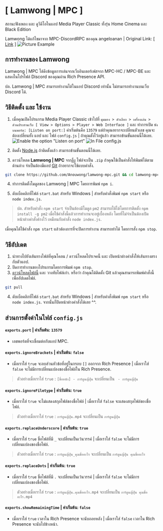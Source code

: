 # [ Lamwong | MPC ]
สถานะฟังเพลง และ ดูวีดีโอในแอป Media Player Classic ทั้งรุ่น Home Cinema และ Black Edition

Lamwong ได้แก้ไขมาจาก MPC-DiscordRPC ของคุณ angeloanan | Original Link: [ [Link](https://github.com/angeloanan/MPC-DiscordRPC) ]
![Picture Example](https://i.imgur.com/ADNnAcK.png)

## การทำงานของ Lamwong
Lamwong | MPC ได้ดึงข้อมูลการเล่นจากเว็บอินเตอร์เฟสจาก MPC-HC / MPC-BE และ แสดงในโปรไฟล์ Discord ของคุณผ่าน Rich Presence API.

ปล. Lamwong | MPC สามารถทำงานได้ในแอป Discord เท่านั้น ไม่สามารถทำงานบนเว็บ Discord ได้.

## วิธีติดตั้ง และ ใช้งาน
1. เมื่อคุณเปิดโปรแกรม Media Player Classic เข้าไปที่ `มุมมอง > ตัวเลือก > เครื่องเล่น > ส่วนประสานเว็บ [ View > Options > Player > Web Interface ]` และ ทำการเปิด `ฟังบนพอร์ต: [Listen on port:]` ค่าเริ่มต้นคือ `13579` แต่ถ้าคุณอยากจะเปลี่ยนตัวเลข คุณจะต้องเปลี่ยนทั้ง แอป และ ไฟล์ `config.js` | ถ้าคุณตั้งไว้อยู่แล้ว สามารถข้ามขั้นตอนนี้ได้เลย.
![Enable the option "Listen on port"](https://cdn.discordapp.com/attachments/416273308540207116/428748994307424256/unknown.png)
![In File config.js](https://cdn.discordapp.com/attachments/576044495125348382/706386019871752192/unknown.png)

2. ติดตั้ง [Node.js](https://nodejs.org/) ถ้าติดตั้งแล้ว สามารถข้ามขั้นตอนนี้ได้เลย.

3. ดาวน์โหลด **Lamwong | MPC** จาก[ลิ้ง](https://github.com/Anouwong/lamwong-mpc/archive/master.zip) ไฟล์จะเป็น `.zip` ถ้าคุณใช้เป็นคำสั่งให้พิมพ์ได้ตามด้านล่าง จำเป็นต้องมีแอป [Git](https://git-scm.com/) ถ้าอยากจะใช้แบบคำสั่ง.
```sh
git clone https://github.com/Anouwong/lamwong-mpc.git && cd lamwong-mpc
```

4. ทำการติดตั้งโมดูลของ Lamwong | MPC โดยการพิมพ์ `npm i`.

5. ดับเบิ้ลคลิกที่ไฟล์ `start.bat` สำหรับ Windows | สำหรับคำสั่งพิมพ์ `npm start` หรือ `node index.js`.

> ปล. สำหรับคำสั่ง `npm start` จำเป็นต้องมีโมดูล `pm2` สามารถใช้ได้โดยการติดตั้ง `npm install -g pm2` เมื่อใช้คำสั่งนี้แล้วการทำงานจะอยู่เบื้องหลัง โดยที่ไม่จำเป็นต้องเปิดหน้าต่างคำสั่งค้างไว้ เหมือนกับคำสั่ง `node index.js`.

เมื่อคุณได้ใช้คำสั่ง `npm start` แล้วต้องการที่จะปิดการทำงาน สามารถทำได้ โดยการสั่ง `npm stop`.

## วิธีอัปเดต
1. นำทางไปยังเส้นทางไฟล์ที่คุณโคลน / ดาวน์โหลดโปรเจคนี้ และ เปิดหน้าต่างคำสั่งให้เส้นทางตรงกับตัวแอป.
2. ปิดการทำงานของโปรแกรมโดยการพิมพ์ `npm stop`.
3. [ดาวน์โหลดไฟล์นี้](https://github.com/Anouwong/lamwong-mpc/archive/master.zip) และ วางทับไฟล์เก่า.
  หรือว่า ถ้าคุณได้ติดตั้ง Git แล้วคุณสามารถพิมพ์คำสั่งนี้ เพื่ออัปเดตไฟล์.
```sh
git pull
```
4. ดับเบิ้ลคลิกที่ไฟล์ `start.bat` สำหรับ Windows | สำหรับคำสั่งพิมพ์ `npm start` หรือ `node index.js`.
จากนั้นก็ปิดหน้าต่างคำสั่งได้เลย ^^.

## ส่วนการตั้งค่าในไฟล์ `config.js`
#### **`exports.port`** | ค่าเริ่มต้น: `13579`
- เลขพอร์ตที่จะเชื่อมต่อกับแอป MPC.

#### **`exports.ignoreBrackets`** | ค่าเริ่มต้น: `false`
- เมื่อเราใส่ `true` จะลบส่วนหัวข้อที่อยู่ในกรอบ `[]` ออกจาก Rich Presence | เมื่อเราใส่ `false` จะไม่มีการเปลี่ยนแปลงของชื่อไฟล์ใน Rich Presence.
> ตัวอย่างเมื่อเราใส่ `true` : `[ชื่อหนัง] - การ์ตูนญิ่ปุ่น` จะเปลี่ยนเป็น ` - การ์ตูนญิ่ปุ่น`

#### **`exports.ignoreFiletype`** | ค่าเริ่มต้น: `true`
- เมื่อเราใส่ `true` จะไม่แสดงสกุลไฟล์ของชื่อไฟล์ | เมื่อเราใส่ `false` จะแสดงสกุลไฟล์ของชื่อไฟล์.
> ตัวอย่างเมื่อเราใส่ `true` : `การ์ตูนญิ่ปุ่น.mp4` จะเปลี่ยนเป็น `การ์ตูนญิ่ปุ่น`

#### **`exports.replaceUnderscore`** | ค่าเริ่มต้น: `true`
- เมื่อเราใส่ `true` ชื่อไฟล์ที่มี `_` จะเปลี่ยนเป็นเว้นวรรค์ | เมื่อเราใส่ `false` จะไม่มีการเปลี่ยนแปลงของชื่อไฟล์.
> ตัวอย่างเมื่อเราใส่ `true` : `การ์ตูนญิ่ปุ่น_คุณชื่ออะไร` จะเปลี่ยนเป็น `การ์ตูนญิ่ปุ่น คุณชื่ออะไร`

#### **`exports.replaceDots`** | ค่าเริ่มต้น: `true`
- เมื่อเราใส่ `true` ชื่อไฟล์ที่มี `.` จะเปลี่ยนเป็นเว้นวรรค์ | เมื่อเราใส่ `false` จะไม่มีการเปลี่ยนแปลงของชื่อไฟล์.
> ตัวอย่างเมื่อเราใส่ `true` : `การ์ตูนญิ่ปุ่น.คุณชื่ออะไร.mp4` จะเปลี่ยนเป็น `การ์ตูนญิ่ปุ่น คุณชื่ออะไร.mp4`

#### **`exports.showRemainingTime`** | ค่าเริ่มต้น: `false`
- เมื่อเราใส่ `true` เวลาใน Rich Presence จะนับถอยหลัง | เมื่อเราใส่ `false` เวลาใน Rich Presence จะนับไปข้างหน้า.

